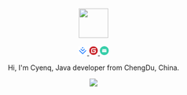 <div align="center">
  <br>
  <br>
  <br>
  <br>
  <a href="https://www.springshell.top/">
    <img width="60" height="60" src="https://avatars0.githubusercontent.com/u/1680273?s=460&u=4471b74deb9973096418a93960c664c5ea3bd159&v=4" />
  </a>
  <br>
  <p>
    <a href="https://juejin.im/user/579ec4b85bbb500064e6f327">
      <img width="18" height="18" src="https://raw.githubusercontent.com/MrocCyen/MrocCyen/master/imgs/juejin.svg" />
    </a>
    <a href="https://gitee.com/MrocCyen">
      <img width="18" height="18" src="https://raw.githubusercontent.com/MrocCyen/MrocCyen/master/imgs/mayun.svg" />
    </a>
    <a href="mailto:qingshanpeng@126.com">
      <img width="18" height="18" src="https://raw.githubusercontent.com/MrocCyen/MrocCyen/master/imgs/email.svg" />
    </a>
  </p>
  <p>Hi, I'm Cyenq, Java developer from ChengDu, China.</p>
  <p>
    <a href="https://www.springshell.top/">
      <img src="https://github-readme-stats.vercel.app/api?username=MrocCyen&show_icons=true&icon_color=805AD5&text_color=718096&bg_color=ffffff&hide_title=true&hide_border=true" />
    </a>
  </p>
  <br>
  <br>
</div>

